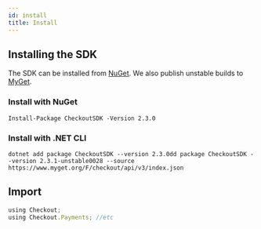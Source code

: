 ```yaml
---
id: install
title: Install
---
```


## Installing the SDK

The SDK can be installed from [NuGet](https://www.nuget.org/packages/CheckoutSDK). We also publish unstable builds to [MyGet](https://www.myget.org/feed/checkout/package/nuget/CheckoutSDK).

### Install with NuGet

```ssh
Install-Package CheckoutSDK -Version 2.3.0
```

### Install with .NET CLI
```ssh
dotnet add package CheckoutSDK --version 2.3.0dd package CheckoutSDK --version 2.3.1-unstable0028 --source https://www.myget.org/F/checkout/api/v3/index.json
```

## Import

```jsx
using Checkout;
using Checkout.Payments; //etc
```

